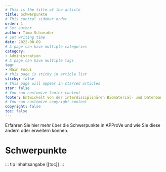 ```yaml
---
# This is the title of the article
title: Schwerpunkte
# This control sidebar order
order: 1
# Set author
author: Timo Schneider
# Set writing time
date: 2022-08-09
# A page can have multiple categories
category:
- Administration
# A page can have multiple tags
tag:
- Main Focus
# this page is sticky in article list
sticky: false
# this page will appear in starred articles
star: false
# You can customize footer content
footer: Entwickelt von der interdisziplinären Biomaterial- und Datenbank Frankfurt (iBDF)
# You can customize copyright content
copyright: false
toc: false
---
```


Erfahren Sie hier mehr über die Schwerpunkte in APProVe und wie Sie diese ändern oder erweitern können.

<!-- more -->

# Schwerpunkte


::: tip Inhaltsangabe
[[toc]]
:::
